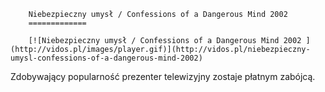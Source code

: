 
        Niebezpieczny umysł / Confessions of a Dangerous Mind 2002 
        =============
        
        [![Niebezpieczny umysł / Confessions of a Dangerous Mind 2002 ](http://vidos.pl/images/player.gif)](http://vidos.pl/niebezpieczny-umysl-confessions-of-a-dangerous-mind-2002)
        
        
 Zdobywający popularność prezenter telewizyjny zostaje płatnym zabójcą.
    